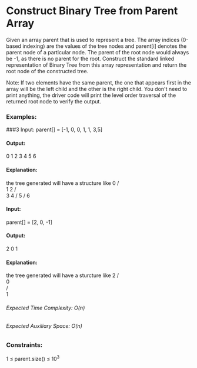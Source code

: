 # Construct Binary Tree from Parent Array
Given an array parent that is used to represent a tree. The array indices (0-based indexing) are the values of the tree nodes and parent[i] denotes the parent node of a particular node. The parent of the root node would always be -1, as there is no parent for the root. Construct the standard linked representation of Binary Tree from this array representation and return the root node of the constructed tree.

Note: If two elements have the same parent, the one that appears first in the array will be the left child and the other is the right child. You don't need to print anything, the driver code will print the level order traversal of the returned root node to verify the output.

### Examples:
###3 Input: 
parent[] = [-1, 0, 0, 1, 1, 3,5]
#### Output:
0 1 2 3 4 5 6
#### Explanation:
the tree generated
will have a structure like 
          0
        /   \
       1     2
      / \
     3   4
    /
   5
 /
6

#### Input: 
parent[] = [2, 0, -1]
#### Output:
2 0 1
#### Explanation: 
the tree generated will
have a sturcture like
             2
            /   
           0      
          /   
         1     

###### Expected Time Complexity: O(n)
###### Expected Auxiliary Space: O(n)

### Constraints:
1 ≤ parent.size() ≤ $`10^3`$


